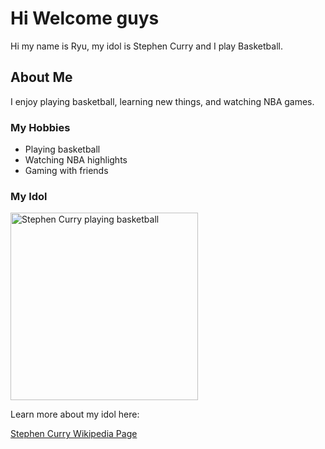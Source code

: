 <h1>Hi Welcome guys</h1>

<p>Hi my name is Ryu, my idol is Stephen Curry and I play Basketball.</p>

<h2>About Me</h2>
<p>I enjoy playing basketball, learning new things, and watching NBA games.</p>

<h3>My Hobbies</h3>
<ul>
  <li>Playing basketball</li>
  <li>Watching NBA highlights</li>
  <li>Gaming with friends</li>
</ul>

<h3>My Idol</h3>
<img src="https://upload.wikimedia.org/wikipedia/commons/8/89/Stephen_Curry_dribbling_2019.jpg" alt="Stephen Curry playing basketball" width="300">

<p>Learn more about my idol here:</p>
<a href="https://en.wikipedia.org/wiki/Stephen_Curry" target="_blank">Stephen Curry Wikipedia Page</a>


